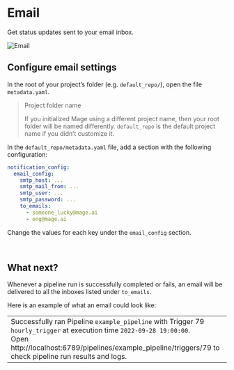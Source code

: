 # Email

Get status updates sent to your email inbox.

<img
  alt="Email"
  src="https://yourreclaimedlife.com/wp-content/uploads/2018/12/email-marketing-without-permission.jpg"
/>

## Configure email settings

In the root of your project’s folder (e.g. `default_repo/`), open the file `metadata.yaml`.

> Project folder name
>
> If you initialized Mage using a different project name, then your root folder will be named
differently. `default_repo` is the default project name if you didn’t customize it.

In the `default_repo/metadata.yaml` file, add a section with the following configuration:

```yaml
notification_config:
  email_config:
    smtp_host: ...
    smtp_mail_from: ...
    smtp_user: ...
    smtp_password: ...
    to_emails:
      - someone_lucky@mage.ai
      - eng@mage.ai
```

Change the values for each key under the `email_config` section.

<br />

## What next?

Whenever a pipeline run is successfully completed or fails,
an email will be delivered to all the inboxes listed under `to_emails`.

Here is an example of what an email could look like:

| |
| --- |
| Successfully ran Pipeline `example_pipeline` with Trigger 79 `hourly_trigger` at execution time `2022-09-28 19:00:00`.<br />Open http://localhost:6789/pipelines/example_pipeline/triggers/79 to check pipeline run results and logs. |

<br />
